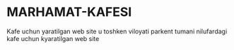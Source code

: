 # MARHAMAT-KAFESI
Kafe uchun yaratilgan web site u toshken viloyati parkent tumani nilufardagi kafe uchun kyaratilgan web site 
